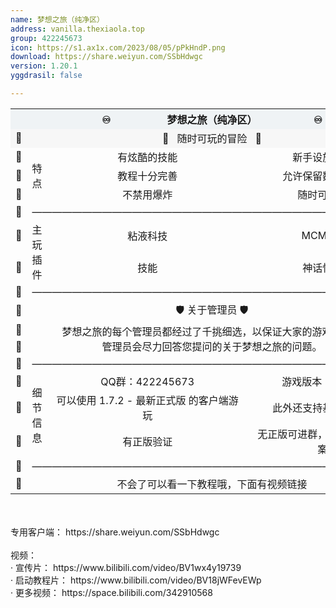 ```yaml
---
name: 梦想之旅（纯净区）
address: vanilla.thexiaola.top
group: 422245673
icon: https://s1.ax1x.com/2023/08/05/pPkHndP.png
download: https://share.weiyun.com/SSbHdwgc
version: 1.20.1
yggdrasil: false

---
```



<table style="text-align:center">
	<tr style="background-color: #eff3f5;">
	    <th colspan="5" style="text-align:center">♾️                       梦想之旅（纯净区）                     ♾️</th>
	</tr>
	<tr style="background-color: #f7f7f7;" align="center">
	    <td>💎</td>
      <td colspan="3">🧩   随时可玩的冒险   🧩</td>
	    <td>💎</td>
	</tr>
	<tr align="center">
	    <td>💎</td>
	    <td rowspan="3">特</br>点</td>
	    <td>有炫酷的技能</td>
	    <td>新手设施齐全</td>
	    <td>💎</td>
	</tr>
	<tr align="center">
	    <td>💎</td>
	    <td>教程十分完善</td>
	    <td>允许保留数据改名</td>
	    <td>💎</td>
	</tr>
	<tr align="center">
	    <td>💎</td>
	    <td>不禁用爆炸</td>
	    <td>随时可以玩</td>
	    <td>💎</td>
	</tr>
	<tr align="center">
	    <td>💎</td>
	    <td colspan="3">————————————————————————————————————</td>
	    <td>💎</td>
	</tr>
	<tr align="center">
       <td>💎</td>
       <td rowspan="2">主</br>玩</br>插</br>件</td>
       <td>粘液科技</td>
       <td>MCMMO</td>
       <td>💎</td>
	</tr>
	<tr align="center">
	    <td>💎</td>
	    <td>技能</td>
	    <td>神话怪物</td>
	  	<td>💎</td>
	</tr>
	<tr align="center">
	    <td>💎</td>
	    <td colspan="3">————————————————————————————————————</td>
	    <td>💎</td>
	</tr>
	<tr align="center">
	    <td>💎</td>
	    <td colspan="3">🛡️ 关于管理员 🛡️</td>
	    <td>💎</td>
	</tr>
	<tr align="center">
	    <td>💎</td>
	    <td colspan="3" rowspan="2">梦想之旅的每个管理员都经过了千挑细选，以保证大家的游戏体验！</br>
管理员会尽力回答您提问的关于梦想之旅的问题。</td>
	  	<td>💎</td>
	</tr>
	<tr align="center">
	    <td>💎</td>
	  	<td>💎</td>
	</tr>
	<tr align="center">
	    <td>💎</td>
	    <td colspan="3">————————————————————————————————————</td>
	    <td>💎</td>
	</tr>
	<tr align="center">
	    <td>💎</td>
    <td rowspan="3">细</br>节</br>信</br>息</td>
	    <td>QQ群：422245673</td>
	    <td>游戏版本：1.20.1</td>
	  	<td>💎</td>
	</tr>
	<tr align="center">
	    <td>💎</td>
	    <td>可以使用 1.7.2 - 最新正式版 的客户端游玩</td>
	    <td>此外还支持基岩版游玩</td>
	  	<td>💎</td>
	</tr>
	<tr align="center">
	    <td>💎</td>
	    <td>有正版验证</td>
	    <td>无正版可进群，有其它登录方案</td>
	  	<td>💎</td>
	</tr>
	<tr align="center">
	    <td>💎</td>
	    <td colspan="3">————————————————————————————————————</td>
	    <td>💎</td>
	</tr>
	<tr align="center">
	    <td>💎</td>
	    <td colspan="3">不会了可以看一下教程哦，下面有视频链接</td>
	    <td>💎</td>
	</tr>
</table>
</br></br>
专用客户端： https://share.weiyun.com/SSbHdwgc</br></br>
视频：</br>
 · 宣传片： https://www.bilibili.com/video/BV1wx4y19739</br>
 · 启动教程片： https://www.bilibili.com/video/BV18jWFevEWp</br>
 · 更多视频： https://space.bilibili.com/342910568
